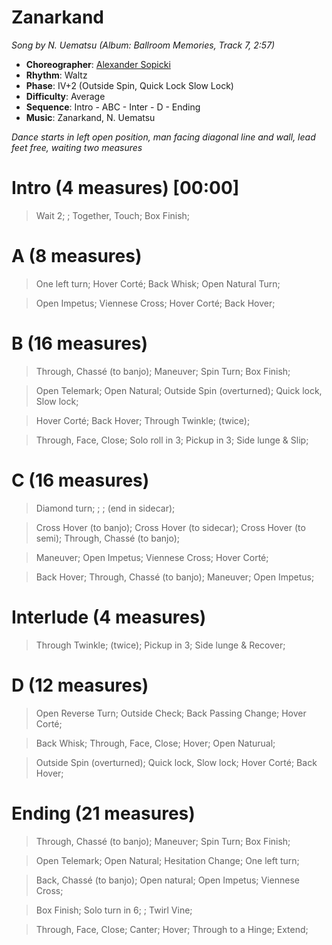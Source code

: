 # Zanarkand
*Song by N. Uematsu (Album: Ballroom Memories, Track 7, 2:57)*

* **Choreographer**: [Alexander Sopicki](mailto:cuesheets@gmx.net "cuesheets@gmx.net")
* **Rhythm**: Waltz
* **Phase**: IV+2 (Outside Spin, Quick Lock Slow Lock)
* **Difficulty**: Average
* **Sequence**: Intro - ABC - Inter - D - Ending
* **Music**: Zanarkand, N. Uematsu

*Dance starts in left open position, man facing diagonal line and wall, lead feet free, waiting two measures*

# Intro (4 measures) [00:00]

> Wait 2; ; Together, Touch; Box Finish;


# A (8 measures)

> One left turn; Hover Corté; Back Whisk; Open Natural Turn; 

> Open Impetus; Viennese Cross; Hover Corté; Back Hover;


# B (16 measures)

> Through, Chassé (to banjo); Maneuver; Spin Turn; Box Finish; 

> Open Telemark; Open Natural; Outside Spin (overturned); Quick lock, Slow lock;

> Hover Corté; Back Hover; Through Twinkle; (twice); 

> Through, Face, Close; Solo roll in 3; Pickup in 3; Side lunge & Slip;


# C (16 measures)

> Diamond turn; ; ; (end in sidecar);

> Cross Hover (to banjo); Cross Hover (to sidecar); Cross Hover (to semi); Through, Chassé (to banjo);

> Maneuver; Open Impetus; Viennese Cross; Hover Corté; 

> Back Hover; Through, Chassé (to banjo); Maneuver; Open Impetus;


# Interlude (4 measures)

> Through Twinkle; (twice); Pickup in 3; Side lunge & Recover;


# D (12 measures)

> Open Reverse Turn; Outside Check; Back Passing Change; Hover Corté; 

> Back Whisk; Through, Face, Close; Hover; Open Naturual;

> Outside Spin (overturned); Quick lock, Slow lock; Hover Corté; Back Hover;


# Ending (21 measures)

> Through, Chassé (to banjo); Maneuver; Spin Turn; Box Finish; 

> Open Telemark; Open Natural; Hesitation Change; One left turn; 

> Back, Chassé (to banjo); Open natural; Open Impetus; Viennese Cross; 

> Box Finish; Solo turn in 6; ; Twirl Vine; 

> Through, Face, Close; Canter; Hover; Through to a Hinge; Extend;

